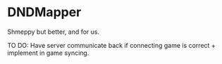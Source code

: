 # DNDMapper
Shmeppy but better, and for us.


TO DO:
Have server communicate back if connecting game is correct + implement in game syncing.